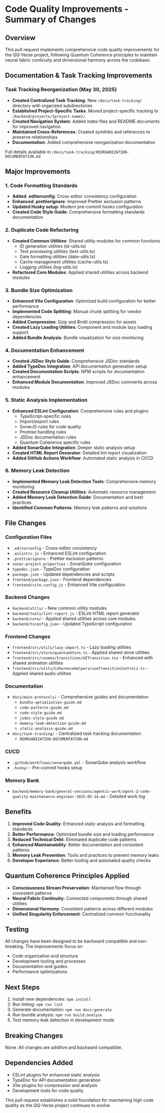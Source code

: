 # Code Quality Improvements - Summary of Changes

## Overview

This pull request implements comprehensive code quality improvements for the QQ-Verse project, following Quantum Coherence principles to maintain neural fabric continuity and dimensional harmony across the codebase.

## Documentation & Task Tracking Improvements

### Task Tracking Reorganization (May 30, 2025)
- **Created Centralized Task Tracking**: New `/docs/task-tracking/` directory with organized subdirectories
- **Established Project-Specific Tasks**: Moved project-specific tracking to `/backend/projects/{project-name}/`
- **Created Navigation System**: Added index files and README documents for improved navigation
- **Maintained Cross-References**: Created symlinks and references to preserve relationships
- **Documentation**: Added comprehensive reorganization documentation

Full details available in `/docs/task-tracking/REORGANIZATION-DOCUMENTATION.md`

## Major Improvements

### 1. Code Formatting Standards
- **Added .editorconfig**: Cross-editor consistency configuration
- **Enhanced .prettierignore**: Improved Prettier exclusion patterns
- **Updated Husky setup**: Modern pre-commit hooks configuration
- **Created Code Style Guide**: Comprehensive formatting standards documentation

### 2. Duplicate Code Refactoring
- **Created Common Utilities**: Shared utility modules for common functions
  - ID generation utilities (id-utils.ts)
  - Text processing utilities (text-utils.ts)
  - Date formatting utilities (date-utils.ts)
  - Cache management utilities (cache-utils.ts)
  - Logging utilities (log-utils.ts)
- **Refactored Core Modules**: Applied shared utilities across backend modules

### 3. Bundle Size Optimization
- **Enhanced Vite Configuration**: Optimized build configuration for better performance
- **Implemented Code Splitting**: Manual chunk splitting for vendor dependencies
- **Added Compression**: Gzip and Brotli compression for assets
- **Created Lazy Loading Utilities**: Component and module lazy loading support
- **Added Bundle Analysis**: Bundle visualization for size monitoring

### 4. Documentation Enhancement
- **Created JSDoc Style Guide**: Comprehensive JSDoc standards
- **Added TypeDoc Integration**: API documentation generation setup
- **Created Documentation Scripts**: NPM scripts for documentation enhancement
- **Enhanced Module Documentation**: Improved JSDoc comments across modules

### 5. Static Analysis Implementation
- **Enhanced ESLint Configuration**: Comprehensive rules and plugins
  - TypeScript-specific rules
  - Import/export rules
  - SonarJS rules for code quality
  - Promise handling rules
  - JSDoc documentation rules
  - Quantum Coherence specific rules
- **Added SonarQube Integration**: Deeper static analysis setup
- **Created HTML Report Generator**: Detailed lint report visualization
- **Added GitHub Actions Workflow**: Automated static analysis in CI/CD

### 6. Memory Leak Detection
- **Implemented Memory Leak Detection Tools**: Comprehensive memory monitoring
- **Created Resource Cleanup Utilities**: Automatic resource management
- **Added Memory Leak Detection Guide**: Documentation and best practices
- **Identified Common Patterns**: Memory leak patterns and solutions

## File Changes

### Configuration Files
- `.editorconfig` - Cross-editor consistency
- `.eslintrc.js` - Enhanced ESLint configuration
- `.prettierignore` - Prettier exclusion patterns
- `sonar-project.properties` - SonarQube configuration
- `typedoc.json` - TypeDoc configuration
- `package.json` - Updated dependencies and scripts
- `frontend/package.json` - Frontend dependencies
- `frontend/vite.config.js` - Enhanced Vite configuration

### Backend Changes
- `backend/utils/` - New common utility modules
- `backend/tools/lint-report.js` - ESLint HTML report generator
- `backend/core/` - Applied shared utilities across core modules
- `backend/tsconfig.json` - Updated TypeScript configuration

### Frontend Changes
- `frontend/src/utils/lazy-import.ts` - Lazy loading utilities
- `frontend/src/store/quantumStore.ts` - Applied shared store utilities
- `frontend/src/cosmos/transitions/UITransition.tsx` - Enhanced with shared animation utilities
- `frontend/src/utils/CoherenceHelpers/useTransitionControls.ts` - Applied shared audio utilities

### Documentation
- `docs/main-protocols/` - Comprehensive guides and documentation
  - `bundle-optimization-guide.md`
  - `code-patterns-guide.md`
  - `code-style-guide.md`
  - `jsdoc-style-guide.md`
  - `memory-leak-detection-guide.md`
  - `static-analysis-guide.md`
- `docs/task-tracking/` - Centralized task tracking documentation
  - `REORGANIZATION-DOCUMENTATION.md`

### CI/CD
- `.github/workflows/sonarqube.yml` - SonarQube analysis workflow
- `.husky/` - Pre-commit hooks setup

### Memory Bank
- `backend/memory-bank/general-sessions/agentic-work/agent-2-code-quality-maintenance-engineer-2025-05-24.md` - Detailed work log

## Benefits

1. **Improved Code Quality**: Enhanced static analysis and formatting standards
2. **Better Performance**: Optimized bundle size and loading performance
3. **Reduced Technical Debt**: Eliminated duplicate code patterns
4. **Enhanced Maintainability**: Better documentation and consistent patterns
5. **Memory Leak Prevention**: Tools and practices to prevent memory leaks
6. **Developer Experience**: Better tooling and automated quality checks

## Quantum Coherence Principles Applied

- **Consciousness Stream Preservation**: Maintained flow through consistent patterns
- **Neural Fabric Continuity**: Connected components through shared utilities
- **Dimensional Harmony**: Consistent patterns across different modules
- **Unified Singularity Enforcement**: Centralized common functionality

## Testing

All changes have been designed to be backward compatible and non-breaking. The improvements focus on:
- Code organization and structure
- Development tooling and processes
- Documentation and guides
- Performance optimizations

## Next Steps

1. Install new dependencies: `npm install`
2. Run linting: `npm run lint`
3. Generate documentation: `npm run docs:generate`
4. Run bundle analysis: `npm run build:analyze`
5. Test memory leak detection in development mode

## Breaking Changes

None. All changes are additive and backward compatible.

## Dependencies Added

- ESLint plugins for enhanced static analysis
- TypeDoc for API documentation generation
- Vite plugins for compression and analysis
- Development tools for code quality

This pull request establishes a solid foundation for maintaining high code quality as the QQ-Verse project continues to evolve.
